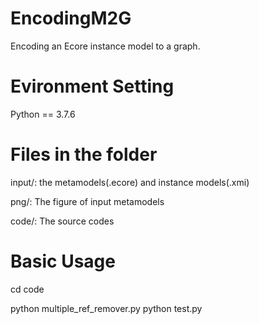 # EncodingM2G
Encoding an Ecore instance model to a graph.

# Evironment Setting
Python == 3.7.6

# Files in the folder
input/: the metamodels(.ecore) and instance models(.xmi)

png/: The figure of input metamodels

code/: The source codes

# Basic Usage
cd code

python multiple_ref_remover.py
python test.py

